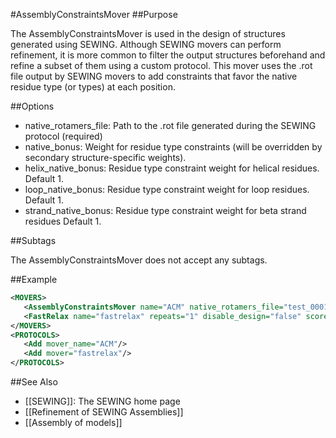 #AssemblyConstraintsMover
##Purpose

The AssemblyConstraintsMover is used in the design of structures generated using SEWING. Although SEWING movers can perform refinement, it is more common to filter the output structures beforehand and refine a subset of them using a custom protocol. This mover uses the .rot file output by SEWING movers to add constraints that favor the native residue type (or types) at each position. 

##Options

* native_rotamers_file: Path to the .rot file generated during the SEWING protocol (required)
* native_bonus: Weight for residue type constraints (will be overridden by secondary structure-specific weights).
* helix_native_bonus: Residue type constraint weight for helical residues. Default 1.
* loop_native_bonus: Residue type constraint weight for loop residues. Default 1.
* strand_native_bonus: Residue type constraint weight for beta strand residues Default 1.

##Subtags

The AssemblyConstraintsMover does not accept any subtags. 

##Example
```xml
<MOVERS>
   <AssemblyConstraintsMover name="ACM" native_rotamers_file="test_0001_from_25.rot" native_bonus="1" />
   <FastRelax name="fastrelax" repeats="1" disable_design="false" scorefxn="talaris_cart" cartesian="1" task_operations="resfile,keep_curr,layerdesign" delete_virtual_residues_after_FastRelax="1"/>
</MOVERS>
<PROTOCOLS>
   <Add mover_name="ACM"/>
   <Add mover="fastrelax"/>
</PROTOCOLS>
```

##See Also
* [[SEWING]]: The SEWING home page
* [[Refinement of SEWING Assemblies]]
* [[Assembly of models]]